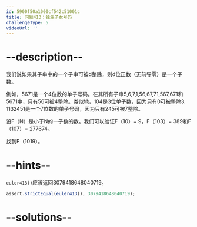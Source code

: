```yaml
---
id: 5900f50a1000cf542c51001c
title: 问题413：独生子女号码
challengeType: 5
videoUrl: ''
---
```


# --description--

我们说如果其子串中的一个子串可被d整除，则d位正数（无前导零）是一个子数。

例如，5671是一个4位数的单子号码。在其所有子串5,6,7,1,56,67,71,567,671和5671中，只有56可被4整除。类似地，104是3位单子数，因为只有0可被整除3. 1132451是一个7位数的单子号码，因为只有245可被7整除。

设F（N）是小于N的一子数的数。我们可以验证F（10）= 9，F（103）= 389和F（107）= 277674。

找到F（1019）。

# --hints--

`euler413()`应该返回3079418648040719。

```js
assert.strictEqual(euler413(), 3079418648040719);
```

# --solutions--


